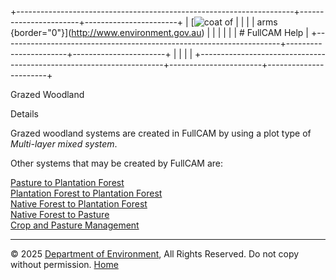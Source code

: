 +---------------------------------------------------------------------+-----------------------+-----------------------+
| [![coat of                                                          |                       | [](index.htm)         |
| arms](imgs/coa_env.png){border="0"}](http://www.environment.gov.au) |                       |                       |
|                                                                     |                       | # FullCAM Help        |
+---------------------------------------------------------------------+-----------------------+-----------------------+
|                                                                     |                       |                       |
+---------------------------------------------------------------------+-----------------------+-----------------------+

Grazed Woodland

Details

Grazed woodland systems are created in FullCAM by using a plot type of
*Multi-layer mixed system*.

Other systems that may be created by FullCAM are:

[Pasture to Plantation
Forest](228_Pasture%20to%20Plantation%20Forest.htm)\
[Plantation Forest to Plantation
Forest](229_Plantation%20Forest%20to%20Plantation%20Forest.htm)\
[Native Forest to Plantation
Forest](230_Native%20Forest%20to%20Plantation%20Forest.htm)\
[Native Forest to Pasture](231_Native%20Forest%20to%20Pasture.htm)\
[Crop and Pasture Management](233_Crop%20and%20Pasture%20Management.htm)

------------------------------------------------------------------------

© 2025 [Department of
Environment](http://www.environment.gov.au "Department of Environment"),
All Rights Reserved. Do not copy without permission.
[Home](index.htm "help index")
